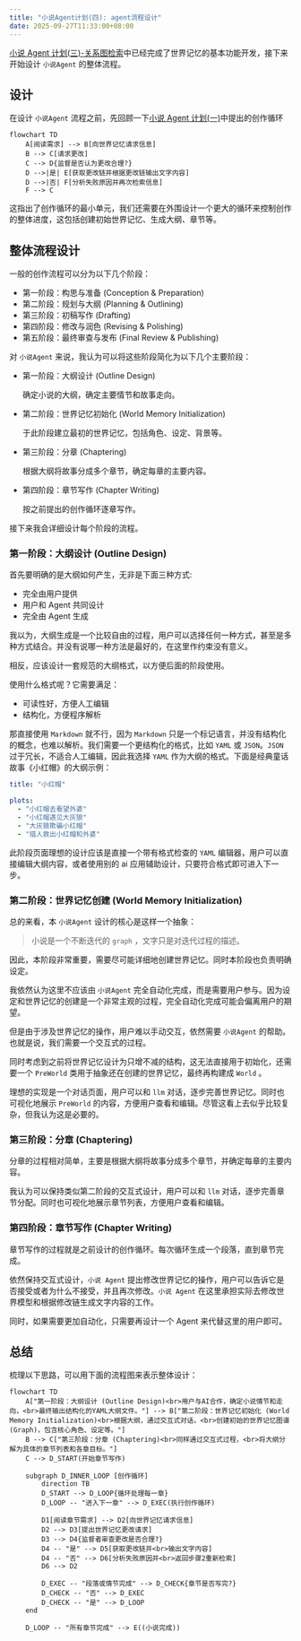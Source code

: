 ```yaml
---
title: "小说Agent计划(四): agent流程设计"
date: 2025-09-27T11:33:00+08:00
---
```


[小说 Agent 计划(三)-关系图检索](../小说Agent计划三)中已经完成了世界记忆的基本功能开发，接下来开始设计 `小说Agent` 的整体流程。

<!--more-->

## 设计

在设计 `小说Agent` 流程之前，先回顾一下[小说 Agent 计划(一)](../小说Agent计划一#问题所在)中提出的创作循环

```mermaid
flowchart TD
    A[阅读需求] --> B[向世界记忆请求信息]
    B --> C[请求更改]
    C --> D{监督是否认为更改合理?}
    D -->|是| E[获取更改链并根据更改链输出文字内容]
    D -->|否| F[分析失败原因并再次检索信息]
    F --> C
```

这指出了创作循环的最小单元，我们还需要在外围设计一个更大的循环来控制创作的整体进度，这包括创建初始世界记忆、生成大纲、章节等。

## 整体流程设计

一般的创作流程可以分为以下几个阶段：

- 第一阶段：构思与准备 (Conception & Preparation)
- 第二阶段：规划与大纲 (Planning & Outlining)
- 第三阶段：初稿写作 (Drafting)
- 第四阶段：修改与润色 (Revising & Polishing)
- 第五阶段：最终审查与发布 (Final Review & Publishing)

对 `小说Agent` 来说，我认为可以将这些阶段简化为以下几个主要阶段：

- 第一阶段：大纲设计 (Outline Design)

  确定小说的大纲，确定主要情节和故事走向。

- 第二阶段：世界记忆初始化 (World Memory Initialization)

  于此阶段建立最初的世界记忆，包括角色、设定、背景等。

- 第三阶段：分章 (Chaptering)

  根据大纲将故事分成多个章节，确定每章的主要内容。

- 第四阶段：章节写作 (Chapter Writing)

  按之前提出的创作循环逐章写作。

接下来我会详细设计每个阶段的流程。

### 第一阶段：大纲设计 (Outline Design)

首先要明确的是大纲如何产生，无非是下面三种方式:

- 完全由用户提供
- 用户和 Agent 共同设计
- 完全由 Agent 生成

我以为，大纲生成是一个比较自由的过程，用户可以选择任何一种方式，甚至是多种方式结合。并没有说哪一种方法是最好的，在这里作约束没有意义。

相反，应该设计一套规范的大纲格式，以方便后面的阶段使用。

使用什么格式呢？它需要满足：

- 可读性好，方便人工编辑
- 结构化，方便程序解析

那直接使用 `Markdown` 就不行，因为 `Markdown` 只是一个标记语言，并没有结构化的概念，也难以解析。我们需要一个更结构化的格式，比如 `YAML` 或 `JSON`。`JSON` 过于冗长，不适合人工编辑，因此我选择 `YAML` 作为大纲的格式。下面是经典童话故事《小红帽》的大纲示例：

```yaml
title: "小红帽"

plots:
  - "小红帽去看望外婆"
  - "小红帽遇见大灰狼"
  - "大灰狼欺骗小红帽"
  - "猎人救出小红帽和外婆"
```

此阶段页面理想的设计应该是直接一个带有格式检查的 `YAML` 编辑器，用户可以直接编辑大纲内容，或者使用别的 ai 应用辅助设计，只要符合格式即可进入下一步。

### 第二阶段：世界记忆创建 (World Memory Initialization)

总的来看，本 `小说Agent` 设计的核心是这样一个抽象：

> 小说是一个不断迭代的 `graph` ，文字只是对迭代过程的描述。

因此，本阶段非常重要，需要尽可能详细地创建世界记忆。同时本阶段也负责明确设定。

我依然认为这里不应该由 `小说Agent` 完全自动化完成，而是需要用户参与。因为设定和世界记忆的创建是一个非常主观的过程，完全自动化完成可能会偏离用户的期望。

但是由于涉及世界记忆的操作，用户难以手动交互，依然需要 `小说Agent` 的帮助。也就是说，我们需要一个交互式的过程。

同时考虑到之前将世界记忆设计为只增不减的结构，这无法直接用于初始化，还需要一个 `PreWorld` 类用于抽象还在创建的世界记忆，最终再构建成 `World` 。

理想的实现是一个对话页面，用户可以和 `llm` 对话，逐步完善世界记忆。同时也可视化地展示 `PreWorld` 的内容，方便用户查看和编辑。尽管这看上去似乎比较复杂，但我认为这是必要的。

### 第三阶段：分章 (Chaptering)

分章的过程相对简单，主要是根据大纲将故事分成多个章节，并确定每章的主要内容。

我认为可以保持类似第二阶段的交互式设计，用户可以和 `llm` 对话，逐步完善章节分配。同时也可视化地展示章节列表，方便用户查看和编辑。

### 第四阶段：章节写作 (Chapter Writing)

章节写作的过程就是之前设计的创作循环。每次循环生成一个段落，直到章节完成。

依然保持交互式设计，`小说 Agent` 提出修改世界记忆的操作，用户可以告诉它是否接受或者为什么不接受，并且再次修改。`小说 Agent` 在这里承担实际去修改世界模型和根据修改链生成文字内容的工作。

同时，如果需要更加自动化，只需要再设计一个 Agent 来代替这里的用户即可。

## 总结

梳理以下思路，可以用下面的流程图来表示整体设计：

```mermaid
flowchart TD
    A["第一阶段：大纲设计 (Outline Design)<br>用户与AI合作，确定小说情节和走向，<br>最终输出结构化的YAML大纲文件。"] --> B["第二阶段：世界记忆初始化 (World Memory Initialization)<br>根据大纲，通过交互式对话，<br>创建初始的世界记忆图谱(Graph)，包含核心角色、设定等。"]
    B --> C["第三阶段：分章 (Chaptering)<br>同样通过交互式过程，<br>将大纲分解为具体的章节列表和各章目标。"]
    C --> D_START(开始章节写作)

    subgraph D_INNER_LOOP [创作循环]
        direction TB
        D_START --> D_LOOP{循环处理每一章}
        D_LOOP -- "进入下一章" --> D_EXEC(执行创作循环)

        D1[阅读章节需求] --> D2[向世界记忆请求信息]
        D2 --> D3[提出世界记忆更改请求]
        D3 --> D4{监督者审查更改是否合理?}
        D4 -- "是" --> D5[获取更改链并<br>输出文字内容]
        D4 -- "否" --> D6[分析失败原因并<br>返回步骤2重新检索]
        D6 --> D2

        D_EXEC -- "段落或情节完成" --> D_CHECK{章节是否写完?}
        D_CHECK -- "否" --> D_EXEC
        D_CHECK -- "是" --> D_LOOP
    end

    D_LOOP -- "所有章节完成" --> E((小说完成))
```
